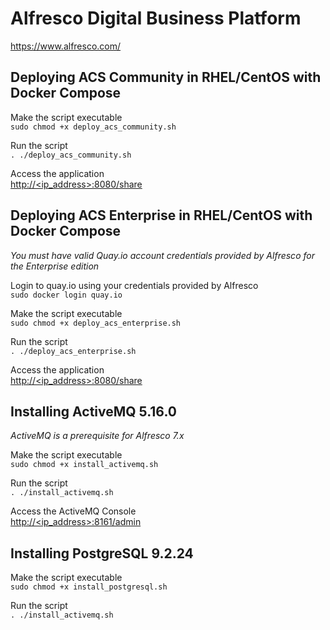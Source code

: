 # Alfresco Digital Business Platform
https://www.alfresco.com/

## Deploying **ACS Community** in RHEL/CentOS with Docker Compose  

Make the script executable  
`sudo chmod +x deploy_acs_community.sh`  

Run the script  
`. ./deploy_acs_community.sh`  

Access the application  
[http://<ip_address>:8080/share]()  
  

## Deploying **ACS Enterprise** in RHEL/CentOS with Docker Compose  
*You must have valid Quay.io account credentials provided by Alfresco for the Enterprise edition*  

Login to quay.io using your credentials provided by Alfresco  
`sudo docker login quay.io`  

Make the script executable  
`sudo chmod +x deploy_acs_enterprise.sh`  

Run the script  
`. ./deploy_acs_enterprise.sh`  

Access the application  
[http://<ip_address>:8080/share]()

## Installing ActiveMQ 5.16.0
*ActiveMQ is a prerequisite for Alfresco 7.x*  

Make the script executable  
`sudo chmod +x install_activemq.sh`  

Run the script  
`. ./install_activemq.sh`  

Access the ActiveMQ Console  
[http://<ip_address>:8161/admin]()

## Installing PostgreSQL 9.2.24

Make the script executable  
`sudo chmod +x install_postgresql.sh`  

Run the script  
`. ./install_activemq.sh`  

